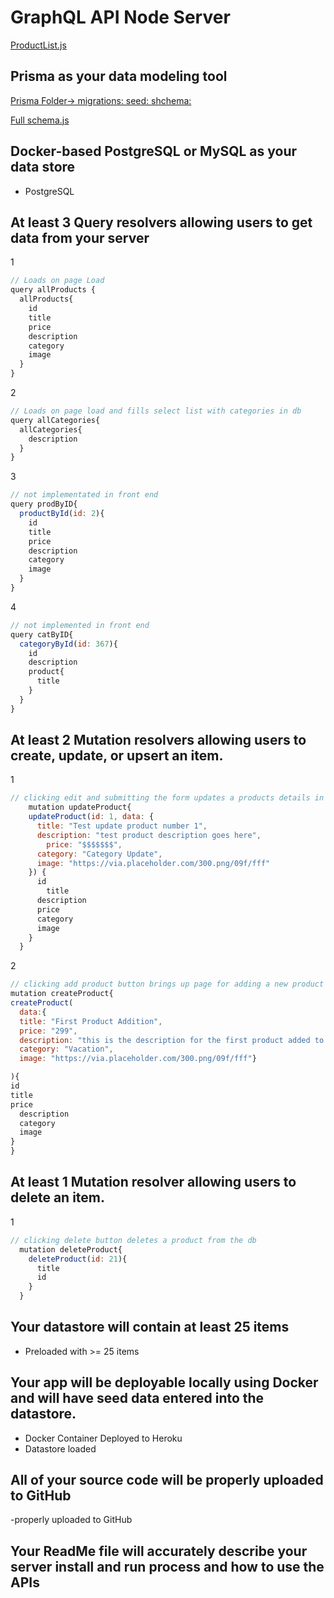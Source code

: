 # GraphQL API Node Server
[ProductList.js](https://github.com/dbills777/CrudAppClientNodeGraphQL/blob/main/client/src/Components/ProductList.js)

## Prisma as your data modeling tool
[Prisma Folder-> migrations: seed: shchema: ](https://github.com/dbills777/CrudAppClientNodeGraphQL/blob/main/client/src/Components/ProductList.js)
<br>

[Full schema.js](https://github.com/dbills777/CrudAppClientNodeGraphQL/blob/main/graphql-server/src/schema.js)

## Docker-based PostgreSQL or MySQL as your data store
  - PostgreSQL

## At least 3 Query resolvers allowing users to get data from your server
1
```javascript
// Loads on page Load
query allProducts {
  allProducts{
    id
  	title
    price
    description
    category
    image
  }
}
```
2
```javascript
// Loads on page load and fills select list with categories in db
query allCategories{
  allCategories{
    description
  }
}
```
3
```javascript
// not implementated in front end
query prodByID{
  productById(id: 2){
    id
  	title
    price
    description
    category
    image
  }
}
```
4
```javascript
// not implemented in front end
query catByID{
  categoryById(id: 367){
    id
    description
    product{
      title
    }
  }
}
```

## At least 2 Mutation resolvers allowing users to create, update, or upsert an item.
1
```javascript
// clicking edit and submitting the form updates a products details in db
    mutation updateProduct{
    updateProduct(id: 1, data: {
      title: "Test update product number 1",
      description: "test product description goes here",
     	price: "$$$$$$$",
      category: "Category Update",
      image: "https://via.placeholder.com/300.png/09f/fff"
    }) {
      id
    	title
      description
      price
      category
      image
    }
  }
  ```
 2
  ```javascript
  // clicking add product button brings up page for adding a new product to db
  mutation createProduct{
  createProduct(
    data:{
    title: "First Product Addition",
    price: "299",
    description: "this is the description for the first product added to the db",
    category: "Vacation",
    image: "https://via.placeholder.com/300.png/09f/fff"}

  ){
  id
  title
  price
    description
    category
    image
  }
}
```
## At least 1 Mutation resolver allowing users to delete an item.
1
```javascript
// clicking delete button deletes a product from the db
  mutation deleteProduct{
    deleteProduct(id: 21){
      title
      id
    }
  }
```

## Your datastore will contain at least 25 items
- Preloaded with >= 25 items

## Your app will be deployable locally using Docker and will have seed data entered into the datastore.
 - Docker Container Deployed to Heroku
 - Datastore loaded

## All of your source code will be properly uploaded to GitHub
-properly uploaded to GitHub

## Your ReadMe file will accurately describe your server install and run process and how to use the APIs
